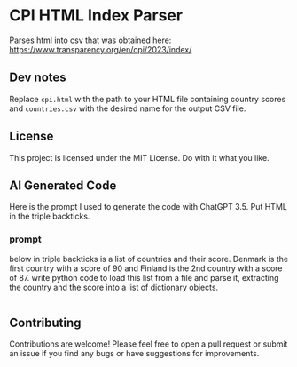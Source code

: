 # CPI HTML Index Parser

Parses html into csv that was obtained here:
https://www.transparency.org/en/cpi/2023/index/

## Dev notes

Replace `cpi.html` with the path to your HTML file containing country scores and `countries.csv` with the desired name for the output CSV file.

## License

This project is licensed under the MIT License. Do with it what you like.

## AI Generated Code

Here is the prompt I used to generate the code with ChatGPT 3.5. Put HTML in the triple backticks.

### prompt

below in triple backticks is a list of countries and their score. Denmark is the first country with a score of 90 and Finland is the 2nd country with a score of 87. write python code to load this list from a file and parse it, extracting the country and the score into a list of dictionary objects.

```

```

## Contributing

Contributions are welcome! Please feel free to open a pull request or submit an issue if you find any bugs or have suggestions for improvements.
